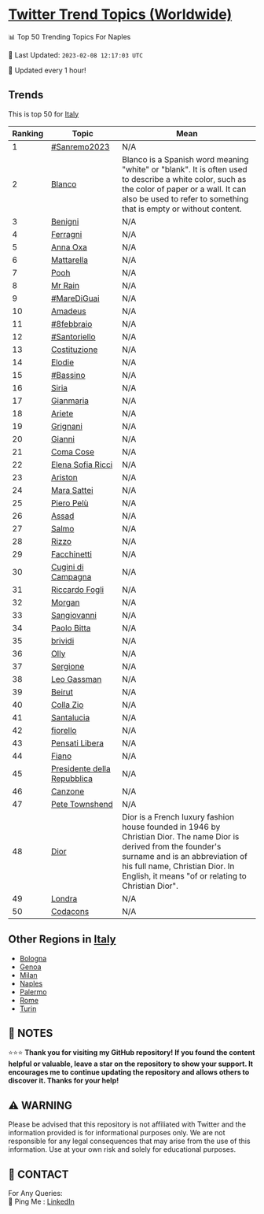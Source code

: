 [Twitter Trend Topics (Worldwide)](https://github.com/ErcinDedeoglu/Twitter-Trend-Topics)
==========


📊 Top 50 Trending Topics For Naples

📆 Last Updated: `2023-02-08 12:17:03 UTC`

🔧 Updated every 1 hour!


## Trends

This is top 50 for [Italy](</Italy>)

| Ranking | Topic | Mean |
| ------- | ------------ | ------------ |
| 1 | [#Sanremo2023](http://twitter.com/search?q=%23Sanremo2023) | N/A |
| 2 | [Blanco](http://twitter.com/search?q=Blanco) | Blanco is a Spanish word meaning "white" or "blank". It is often used to describe a white color, such as the color of paper or a wall. It can also be used to refer to something that is empty or without content. |
| 3 | [Benigni](http://twitter.com/search?q=Benigni) | N/A |
| 4 | [Ferragni](http://twitter.com/search?q=Ferragni) | N/A |
| 5 | [Anna Oxa](http://twitter.com/search?q=Anna+Oxa) | N/A |
| 6 | [Mattarella](http://twitter.com/search?q=Mattarella) | N/A |
| 7 | [Pooh](http://twitter.com/search?q=Pooh) | N/A |
| 8 | [Mr Rain](http://twitter.com/search?q=Mr+Rain) | N/A |
| 9 | [#MareDiGuai](http://twitter.com/search?q=%23MareDiGuai) | N/A |
| 10 | [Amadeus](http://twitter.com/search?q=Amadeus) | N/A |
| 11 | [#8febbraio](http://twitter.com/search?q=%238febbraio) | N/A |
| 12 | [#Santoriello](http://twitter.com/search?q=%23Santoriello) | N/A |
| 13 | [Costituzione](http://twitter.com/search?q=Costituzione) | N/A |
| 14 | [Elodie](http://twitter.com/search?q=Elodie) | N/A |
| 15 | [#Bassino](http://twitter.com/search?q=%23Bassino) | N/A |
| 16 | [Siria](http://twitter.com/search?q=Siria) | N/A |
| 17 | [Gianmaria](http://twitter.com/search?q=Gianmaria) | N/A |
| 18 | [Ariete](http://twitter.com/search?q=Ariete) | N/A |
| 19 | [Grignani](http://twitter.com/search?q=Grignani) | N/A |
| 20 | [Gianni](http://twitter.com/search?q=Gianni) | N/A |
| 21 | [Coma Cose](http://twitter.com/search?q=Coma+Cose) | N/A |
| 22 | [Elena Sofia Ricci](http://twitter.com/search?q=Elena+Sofia+Ricci) | N/A |
| 23 | [Ariston](http://twitter.com/search?q=Ariston) | N/A |
| 24 | [Mara Sattei](http://twitter.com/search?q=Mara+Sattei) | N/A |
| 25 | [Piero Pelù](http://twitter.com/search?q=Piero+Pel%c3%b9) | N/A |
| 26 | [Assad](http://twitter.com/search?q=Assad) | N/A |
| 27 | [Salmo](http://twitter.com/search?q=Salmo) | N/A |
| 28 | [Rizzo](http://twitter.com/search?q=Rizzo) | N/A |
| 29 | [Facchinetti](http://twitter.com/search?q=Facchinetti) | N/A |
| 30 | [Cugini di Campagna](http://twitter.com/search?q=Cugini+di+Campagna) | N/A |
| 31 | [Riccardo Fogli](http://twitter.com/search?q=Riccardo+Fogli) | N/A |
| 32 | [Morgan](http://twitter.com/search?q=Morgan) | N/A |
| 33 | [Sangiovanni](http://twitter.com/search?q=Sangiovanni) | N/A |
| 34 | [Paolo Bitta](http://twitter.com/search?q=Paolo+Bitta) | N/A |
| 35 | [brividi](http://twitter.com/search?q=brividi) | N/A |
| 36 | [Olly](http://twitter.com/search?q=Olly) | N/A |
| 37 | [Sergione](http://twitter.com/search?q=Sergione) | N/A |
| 38 | [Leo Gassman](http://twitter.com/search?q=Leo+Gassman) | N/A |
| 39 | [Beirut](http://twitter.com/search?q=Beirut) | N/A |
| 40 | [Colla Zio](http://twitter.com/search?q=Colla+Zio) | N/A |
| 41 | [Santalucia](http://twitter.com/search?q=Santalucia) | N/A |
| 42 | [fiorello](http://twitter.com/search?q=fiorello) | N/A |
| 43 | [Pensati Libera](http://twitter.com/search?q=Pensati+Libera) | N/A |
| 44 | [Fiano](http://twitter.com/search?q=Fiano) | N/A |
| 45 | [Presidente della Repubblica](http://twitter.com/search?q=Presidente+della+Repubblica) | N/A |
| 46 | [Canzone](http://twitter.com/search?q=Canzone) | N/A |
| 47 | [Pete Townshend](http://twitter.com/search?q=Pete+Townshend) | N/A |
| 48 | [Dior](http://twitter.com/search?q=Dior) | Dior is a French luxury fashion house founded in 1946 by Christian Dior. The name Dior is derived from the founder's surname and is an abbreviation of his full name, Christian Dior. In English, it means "of or relating to Christian Dior". |
| 49 | [Londra](http://twitter.com/search?q=Londra) | N/A |
| 50 | [Codacons](http://twitter.com/search?q=Codacons) | N/A |



## Other Regions in [Italy](</Italy>)

* [Bologna](</Italy/Bologna.md>)
* [Genoa](</Italy/Genoa.md>)
* [Milan](</Italy/Milan.md>)
* [Naples](</Italy/Naples.md>)
* [Palermo](</Italy/Palermo.md>)
* [Rome](</Italy/Rome.md>)
* [Turin](</Italy/Turin.md>)



## 📝 NOTES

⭐⭐⭐ **Thank you for visiting my GitHub repository! If you found the content helpful or valuable, leave a star on the repository to show your support. It encourages me to continue updating the repository and allows others to discover it. Thanks for your help!**


## ⚠️ WARNING

Please be advised that this repository is not affiliated with Twitter and the information provided is for informational purposes only. We are not responsible for any legal consequences that may arise from the use of this information. Use at your own risk and solely for educational purposes.


## 📨 CONTACT

 For Any Queries:  
            🏓 Ping Me : [LinkedIn](https://www.linkedin.com/in/ercindedeoglu/)
